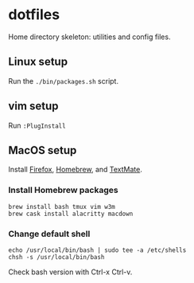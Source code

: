 # dotfiles
Home directory skeleton: utilities and config files.

## Linux setup
Run the `./bin/packages.sh` script.

## vim setup
Run `:PlugInstall`

## MacOS setup
Install
[Firefox](https://www.mozilla.org),
[Homebrew](https://brew.sh/), and
[TextMate](https://macromates.com/).

### Install Homebrew packages
```
brew install bash tmux vim w3m
brew cask install alacritty macdown
```

### Change default shell
```
echo /usr/local/bin/bash | sudo tee -a /etc/shells
chsh -s /usr/local/bin/bash
```

Check bash version with Ctrl-x Ctrl-v.
